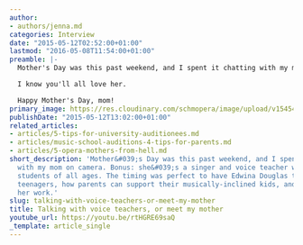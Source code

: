 ```yaml
---
author:
- authors/jenna.md
categories: Interview
date: "2015-05-12T02:52:00+01:00"
lastmod: "2016-05-08T11:54:00+01:00"
preamble: |-
  Mother's Day was this past weekend, and I spent it chatting with my mom on camera. Bonus: she's a singer and voice teacher who works with students of all ages. The timing was perfect to have [Edwina Douglas](https://twitter.com/edwinasings) talk about teaching teenagers, how parents can support their musically-inclined kids, and why she loves her work.

  I know you'll all love her.

  Happy Mother's Day, mom!
primary_image: https://res.cloudinary.com/schmopera/image/upload/v1545409169/media/webhook-uploads/1462704394376/2016-05-08---Schmopera-mom.jpg.jpg
publishDate: "2015-05-12T13:02:00+01:00"
related_articles:
- articles/5-tips-for-university-auditionees.md
- articles/music-school-auditions-4-tips-for-parents.md
- articles/5-opera-mothers-from-hell.md
short_description: 'Mother&#039;s Day was this past weekend, and I spent it chatting
  with my mom on camera. Bonus: she&#039;s a singer and voice teacher who works with
  students of all ages. The timing was perfect to have Edwina Douglas talk about teaching
  teenagers, how parents can support their musically-inclined kids, and why she loves
  her work.'
slug: talking-with-voice-teachers-or-meet-my-mother
title: Talking with voice teachers, or meet my mother
youtube_url: https://youtu.be/rtHGRE69saQ
_template: article_single
---
```



